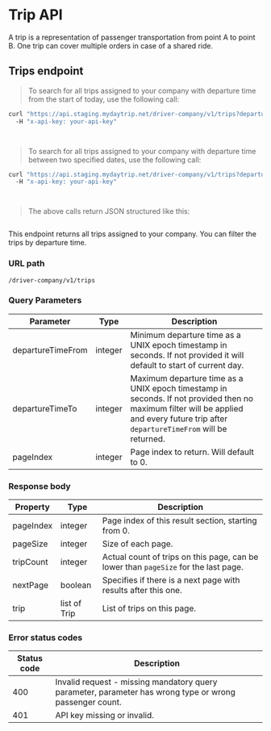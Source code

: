 # Trip API

A trip is a representation of passenger transportation from point A to point B. One trip can cover multiple orders in case of a shared ride.

## Trips endpoint

> To search for all trips assigned to your company with departure time from the start of today, use the following call:

```bash
curl "https://api.staging.mydaytrip.net/driver-company/v1/trips?departureTimeFrom=1679326157&departureTimeTo=1689326157"
  -H "x-api-key: your-api-key"
```

```javascript

```

```python

```

> To search for all trips assigned to your company with departure time between two specified dates, use the following call:

```bash
curl "https://api.staging.mydaytrip.net/driver-company/v1/trips?departureTimeFrom=1679326157&departureTimeTo=1689326157"
  -H "x-api-key: your-api-key"
```

```javascript

```

```python

```

> The above calls return JSON structured like this:

```json

```

This endpoint returns all trips assigned to your company. You can filter the trips by departure time.

### URL path

`/driver-company/v1/trips`

### Query Parameters

Parameter           | Type    | Description
------------------- | ------- | -----------
departureTimeFrom   | integer | Minimum departure time as a UNIX epoch timestamp in seconds. If not provided it will default to start of current day.
departureTimeTo     | integer | Maximum departure time as a UNIX epoch timestamp in seconds. If not provided then no maximum filter will be applied and every future trip after `departureTimeFrom` will be returned.
pageIndex           | integer | Page index to return. Will default to 0.

### Response body

Property        | Type                              | Description
--------------- | --------------------------------- | -----------
pageIndex       | integer                           | Page index of this result section, starting from 0.
pageSize        | integer                           | Size of each page.
tripCount       | integer                           | Actual count of trips on this page, can be lower than `pageSize` for the last page.
nextPage        | boolean                           | Specifies if there is a next page with results after this one.
trip            | list of Trip                      | List of trips on this page.

### Error status codes

Status code | Description
----------- | -----------
400         | Invalid request - missing mandatory query parameter, parameter has wrong type or wrong passenger count.
401         | API key missing or invalid.
